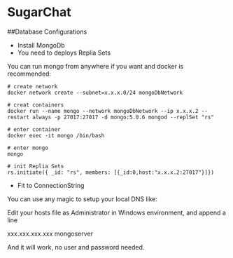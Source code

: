 # SugarChat

##Database Configurations

- Install MongoDb
- You need to deploys Replia Sets

You can run mongo from anywhere if you want and docker is recommended:

```shell
# create network
docker network create --subnet=x.x.x.0/24 mongoDbNetwork

# creat containers
docker run --name mongo --network mongoDbNetwork --ip x.x.x.2 --restart always -p 27017:27017 -d mongo:5.0.6 mongod --replSet "rs"

# enter container
docker exec -it mongo /bin/bash

# enter mongo
mongo

# init Replia Sets
rs.initiate({ _id: "rs", members: [{_id:0,host:"x.x.x.2:27017"}]})
```

- Fit to ConnectionString

You can use any magic to setup your local DNS like:

Edit your hosts file as Administrator in Windows environment, and append a line

xxx.xxx.xxx.xxx    mongoserver

And it will work, no user and password needed.
